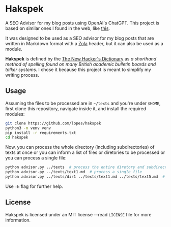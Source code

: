 # Hakspek
A SEO Advisor for my blog posts using OpenAI's ChatGPT.  This project is based on similar ones I found in the web, like [this](https://medium.com/geekculture/a-paper-summarizer-with-python-and-gpt-3-2c718bc3bc88).

It was designed to be used as a SEO advisor for my blog posts that are written in Markdown format with a [Zola](https://www.getzola.org/) header, but it can also be used as a module.

**Hakspek** is defined by the [The New Hacker's Dictionary](https://mitpress.mit.edu/9780262680929/the-new-hackers-dictionary/) as *a shorthand method of spelling found on many British academic bulletin boards and talker systems*.  I chose it because this project is meant to simplify my writing process.

## Usage
Assuming the files to be processed are in `~/texts` and you're under `$HOME`, first clone this repository, navigate inside it, and install the required modules:

```sh
git clone https://github.com/lopes/hakspek
python3 -m venv venv
pip install -r requirements.txt
cd hakspek
```

Now, you can process the whole directory (including subdirectories) of texts at once or you can inform a list of files or diretories to be processed or you can process a single file:

```sh
python advisor.py ../texts  # process the entire diretory and subdirectories
python advisor.py ../texts/text1.md  # process a single file
python advisor.py ../texts/dir1 ../texts/text1.md ../texts/text5.md  # will process a single directory and subdirs and two specific files
```

Use `-h` flag for further help.


## License
Hakspek is licensed under an MIT license --read `LICENSE` file for more information.
